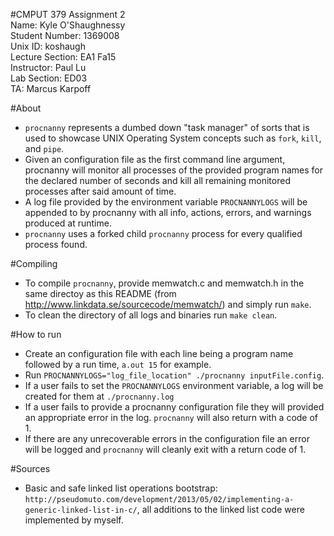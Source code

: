 #CMPUT 379 Assignment 2  
Name: Kyle O'Shaughnessy  
Student Number: 1369008  
Unix ID: koshaugh  
Lecture Section: EA1 Fa15  
Instructor: Paul Lu  
Lab Section: ED03  
TA: Marcus Karpoff  
  
#About  
* `procnanny` represents a dumbed down "task manager" of sorts that is used to showcase UNIX Operating System concepts such as `fork`, `kill`, and `pipe`.  
* Given an configuration file as the first command line argument, procnanny will monitor all processes of the provided program names for the declared number of seconds and kill all remaining monitored processes after said amount of time.
* A log file provided by the environment variable `PROCNANNYLOGS` will be appended to by procnanny with all info, actions,  errors, and warnings produced at runtime.  
* `procnanny` uses a forked child `procnanny` process for every qualified process found. 
  
#Compiling  
* To compile `procnanny`, provide memwatch.c and memwatch.h in the same directoy as this README (from http://www.linkdata.se/sourcecode/memwatch/) and simply run `make`.
* To clean the directory of all logs and binaries run `make clean`.  
  
#How to run  
* Create an configuration file with each line being a program name followed by a run time, `a.out 15` for example.
* Run `PROCNANNYLOGS="log_file_location" ./procnanny inputFile.config`.
* If a user fails to set the `PROCNANNYLOGS` environment variable, a log will be created for them at `./procnanny.log`  
* If a user fails to provide a procnanny configuration file they will provided an appropriate error in the log. `procnanny` will also return with a code of 1.
* If there are any unrecoverable errors in the configuration file an error will be logged and `procnanny` will cleanly exit with a return code of 1.

#Sources
* Basic and safe linked list operations bootstrap: `http://pseudomuto.com/development/2013/05/02/implementing-a-generic-linked-list-in-c/`, all  additions to the linked list code were implemented by myself.

